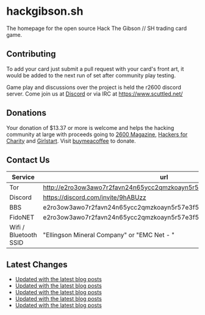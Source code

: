 # hackgibson.sh
The homepage for the open source Hack The Gibson // SH trading card game.


## Contributing

To add your card just submit a pull request with your card's front art, it would be added to the next run of set after community play testing.

Game play and discussions over the project is held the r2600 discord server. Come join us at [Discord](https://discord.com/invite/9hABUzz) or via IRC at https://www.scuttled.net/


## Donations

Your donation of $13.37 or more is welcome and helps the hacking community at large with proceeds going to [2600 Magazine](https://2600.com/), [Hackers for Charity](https://hackersforcharity.org) and [Girlstart](https://girlstart.org).  Visit [buymeacoffee](https://www.buymeacoffee.com/hackgibson.sh) to donate.


## Contact Us

Service | url
-|-
Tor | http://e2ro3ow3awo7r2favn24n65ycc2qmzkoayn5r57e3f56nvjwdcgg32ad.onion
Discord | https://discord.com/invite/9hABUzz
BBS | e2ro3ow3awo7r2favn24n65ycc2qmzkoayn5r57e3f56nvjwdcgg32ad.onion:23
FidoNET | e2ro3ow3awo7r2favn24n65ycc2qmzkoayn5r57e3f56nvjwdcgg32ad.onion:24554
Wifi / Bluetooth SSID | "Ellingson Mineral Company" or "EMC Net - <fidonet address>"

## Latest Changes
<!-- BLOG-POST-LIST:START -->
- [Updated with the latest blog posts](https://github.com/DFW2600/hackgibson.sh/commit/142c6ffdfb801b6cd44e6173555350bdd008c4c1)
- [Updated with the latest blog posts](https://github.com/DFW2600/hackgibson.sh/commit/ab2d87e7a53cacbda329245c0df8bdedb3f53882)
- [Updated with the latest blog posts](https://github.com/DFW2600/hackgibson.sh/commit/181107cd4f07530f82f12b0f07a6b1bba069973c)
- [Updated with the latest blog posts](https://github.com/DFW2600/hackgibson.sh/commit/371e22903568b0cee9426fdbe44bd2354aa306fd)
- [Updated with the latest blog posts](https://github.com/DFW2600/hackgibson.sh/commit/bdec0874663f6e0585c9bbe614573a6ca4ddd43a)
<!-- BLOG-POST-LIST:END -->
